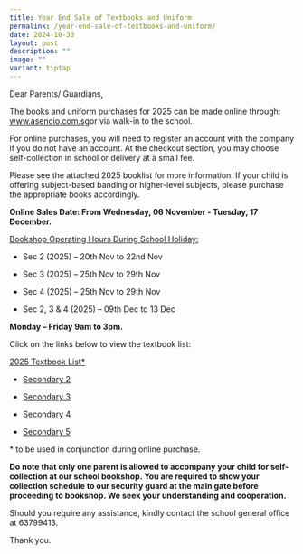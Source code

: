 ```yaml
---
title: Year End Sale of Textbooks and Uniform
permalink: /year-end-sale-of-textbooks-and-uniform/
date: 2024-10-30
layout: post
description: ""
image: ""
variant: tiptap
---
```

<p>Dear Parents/ Guardians,</p>
<p>The books and uniform purchases for 2025 can be made online through:
<a href="http://www.asencio.com.sg/" rel="noopener noreferrer nofollow" target="_blank">www.asencio.com.sg</a>or via walk-in to the school.</p>
<p>For online purchases, you will need to register an account with the company
if you do not have an account. At the checkout section, you may choose
self-collection in school or delivery at a small fee.</p>
<p>Please see the attached 2025 booklist for more information. If your child
is offering subject-based banding or higher-level subjects, please purchase
the appropriate books accordingly.</p>
<p></p>
<p><strong>Online Sales Date: From Wednesday, 06 November - Tuesday, 17 December.</strong>
</p>
<p><u>Bookshop Operating Hours During School Holiday:</u>
</p>
<ul data-tight="true" class="tight">
<li>
<p>Sec 2 (2025) – 20th Nov to 22nd Nov</p>
</li>
<li>
<p>Sec 3 (2025) – 25th Nov to 29th Nov</p>
</li>
<li>
<p>Sec 4 (2025) – 25th Nov to 29th Nov</p>
</li>
<li>
<p>Sec 2, 3 &amp; 4 (2025) – 09th Dec to 13 Dec</p>
</li>
</ul>
<p><strong>Monday – Friday 9am to 3pm.</strong>
</p>
<p></p>
<p>Click on the links below to view the textbook list:</p>
<p><u>2025 Textbook List*</u>
</p>
<ul data-tight="true" class="tight">
<li>
<p><a href="/files/Bukit_Batok_Secondary_School_Booklist_2025_Sec_2.pdf" rel="noopener noreferrer nofollow" target="_blank">Secondary 2</a>
</p>
</li>
<li>
<p><a href="/files/Bukit_Batok_Secondary_School_Booklist_2025_Sec_3.pdf" rel="noopener noreferrer nofollow" target="_blank">Secondary 3</a>
</p>
</li>
<li>
<p><a href="/files/Bukit_Batok_Secondary_School_Booklist_2025_Sec_4.pdf" rel="noopener noreferrer nofollow" target="_blank">Secondary 4</a>
</p>
</li>
<li>
<p><a href="/files/Bukit_Batok_Secondary_School_Booklist_2025_Sec_5.pdf" rel="noopener noreferrer nofollow" target="_blank">Secondary 5</a>
</p>
</li>
</ul>
<p>* to be used in conjunction during online purchase.</p>
<p></p>
<p><strong>Do note that only one parent is allowed to accompany your child for self-collection at our school bookshop. You are required to show your collection schedule to our security guard at the main gate before proceeding to bookshop. We seek your understanding and cooperation.</strong>
</p>
<p>Should you require any assistance, kindly contact the school general office
at 63799413.</p>
<p>Thank you.</p>